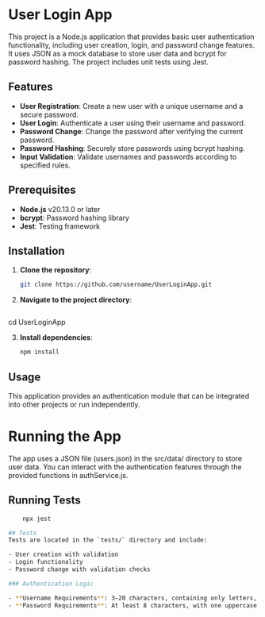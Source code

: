 # User Login App

This project is a Node.js application that provides basic user authentication functionality, including user creation, login, and password change features. It uses JSON as a mock database to store user data and bcrypt for password hashing. The project includes unit tests using Jest.

## Features

- **User Registration**: Create a new user with a unique username and a secure password.
- **User Login**: Authenticate a user using their username and password.
- **Password Change**: Change the password after verifying the current password.
- **Password Hashing**: Securely store passwords using bcrypt hashing.
- **Input Validation**: Validate usernames and passwords according to specified rules.

## Prerequisites

- **Node.js** v20.13.0 or later
- **bcrypt**: Password hashing library
- **Jest**: Testing framework

## Installation

1. **Clone the repository**:
   ```bash
   git clone https://github.com/username/UserLoginApp.git


2. **Navigate to the project directory**:
   ```bash
cd UserLoginApp

3. **Install dependencies**:
   ```bash
   npm install

## Usage
This application provides an authentication module that can be integrated into other projects or run independently.

# Running the App 
The app uses a JSON file (users.json) in the src/data/ directory to store user data. You can interact with the authentication features through the provided functions in authService.js.

## Running Tests
```bash
    npx jest

## Tests
Tests are located in the `tests/` directory and include:

- User creation with validation
- Login functionality
- Password change with validation checks

### Authentication Logic

- **Username Requirements**: 3–20 characters, containing only letters, numbers, and underscores.
- **Password Requirements**: At least 8 characters, with one uppercase letter, one lowercase letter, and one number.